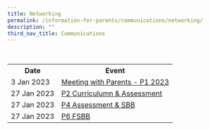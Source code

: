 ```yaml
---
title: Networking
permalink: /information-for-parents/communications/networking/
description: ""
third_nav_title: Communications
---
```

<table>
<tbody>
<tr>  
    <th>Date</th>  
    <th>Event</th>  
  </tr>
	<tr>
<td>3 Jan 2023</td>
<td><a href="/files/Comms_Networking/Briefing%20slides%20for%20P1%20Parents_P1%20Day1.pdf" target="_blank" rel="noopener">Meeting with Parents - P1 2023</a></td>
</tr>
<tr>
<td>27 Jan 2023</td>
<td><a href="/files/2023Connect/OLN_Connect_P001r1.pdf" target="_blank" rel="noopener">P2 Curriculumn & Assessment</a></td>
</tr>
<tr>
<td>27 Jan 2023</td>
<td><a href="/files/Comms_Networking/2023 Networking - P4 Assessment & SBB (Web).pdf" target="_blank" rel="noopener">P4 Assessment & SBB</a></td>
</tr>
<tr>
<td>27 Jan 2023</td>
<td><a href="/files/Comms_Networking/2023 Networking - P6 FSBB (Web).pdf" target="_blank" rel="noopener">P6 FSBB</a></td>
</tr>
	</tbody>
</table>